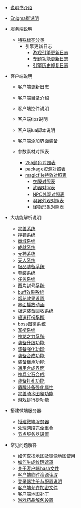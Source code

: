

- [说明书介绍](home.md)
- [Enigma群说明](/eghelp.md)

- 服务端说明
  - [特殊标签分类](/00/lable.md)
     - 引擎更新日志
          - [游戏引擎更新日志](/00/uplist.md)
          - [专题功能更新日志](/00/uplist.md)
          - [引擎历史修复日志](/00/uplist.md)

- 客户端说明
  - 客户端更新日志
  - 客户端目录介绍
  - 客户端控件说明
  - 客户端tips说明
  - 客户端lua脚本说明
  - 客户端添加界面装备
 
  - 参数素材对照表
	- [255颜色对照表](/02/uplist.md)
  	- [package资源对照表](/02/uplist.md)
	- [magicfile特效对照表](/02/uplist.md)
    	- [衣服对照表](/02/uplist.md)
        - [武器对照表](/02/uplist.md)
        - [NPC外观对照表](/02/uplist.md)
        - [羽翼外观对照表](/02/uplist.md)
        - [怪物形象对照表](/02/uplist.md)

- 大功能解析说明
	- [灵兽系统](/02/uplist.md)
 	- [押镖系统](/02/uplist.md)
	- [商城系统](/02/uplist.md)
 	- [成就系统](/02/uplist.md)
  	- [元神系统](/02/uplist.md)
  	- [天人系统](/02/uplist.md)
  	- [极品装备系统](/02/uplist.md)
  	- [套装系统](/02/uplist.md)
 	- [任务系统](/02/uplist.md)
 	- [图片封号系统](/02/uplist.md)
 	- [buff效果系统](/02/uplist.md)
	- [烟花效果设置](/02/uplist.md)
  	- [界面播放动画](/02/uplist.md)
  	- [极速装备回收系统](/02/uplist.md)
  	- [极速打扮系统](/02/uplist.md)
  	- [boss图鉴系统](/02/uplist.md)
  	- [军衔系统](/02/uplist.md)
  	- [神龙之力系统](/02/uplist.md)
  	- [装备升级功能](/02/uplist.md)
  	- [装备强化功能](/02/uplist.md)
  	- [装备合成功能](/02/uplist.md)
  	- [装备继承功能](/02/uplist.md)
  	- [通用合成界面](/02/uplist.md)
  	- [神兵宝石合成](/02/uplist.md)
  	- [装备打孔功能](/02/uplist.md)
  	- [盾牌装备强化属性](/02/uplist.md)
  	- [灵兽骑术图鉴功能](/02/uplist.md)
  	- [游戏排行榜功能 ](/02/uplist.md)

- 搭建微端服务器
    - [搭建微端服务器](/02/uplist.md)
    - [处理网段完全重叠](/02/uplist.md)
    - [节点服务器设置](/02/uplist.md)

- 常见问题解答
     - [如何查找地图及镜像地图使用](/02/uplist.md)
     - [如何生成纹理遮罩](/02/uplist.md)
     - [关于客户端hash文件](/02/uplist.md)
     - [客户端临时资源读取](/02/uplist.md)
     - [登录器注册与配置说明](/02/uplist.md)
     - [客户端允许加密文件](/02/uplist.md)
     - [客户端地图补丁](/02/uplist.md)
     - [游戏药品解包设置](/02/uplist.md)
